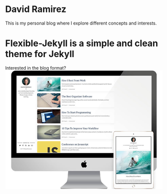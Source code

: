 # David Ramirez
This is my personal blog where I explore different concepts and interests.

# Flexible-Jekyll is a simple and clean theme for Jekyll
Interested in the blog format?
![](https://github.com/artemsheludko/flexible-jekyll/blob/master/assets/img/promo-img.jpg?raw=true)
